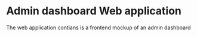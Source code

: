 # Admin dashboard Web application

The web application contians is a frontend mockup of an admin dashboard
